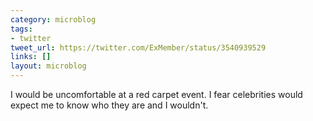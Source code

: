 ```yaml
---
category: microblog
tags:
- twitter
tweet_url: https://twitter.com/ExMember/status/3540939529
links: []
layout: microblog
---
```

I would be uncomfortable at a red carpet event. I fear celebrities would expect me to know who they are and I wouldn't.
